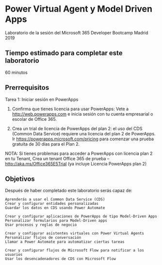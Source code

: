 # Power Virtual Agent y Model Driven Apps
Laboratorio de la sesión del Microsoft 365 Developer Bootcamp Madrid 2019

## Tiempo estimado para completar este laboratorio
60 minutos

## Prerrequisitos
Tarea 1: Iniciar sesión en PowerApps
  1.	Confirma que tienes licencia para usar PowerApps: Vete a http://web.powerapps.com e inicia sesión con tu cuenta empresarial o escolar de Office 365. 

  2.	Crea un trial de licencia de PowerApps del plan 2: el uso del CDS (Common Data Service) requiere una licencia del plan 2 de PowerApps. 
Ir https://powerapps.microsoft.com/pricing para comenzar una prueba gratuita de 30 días para el Plan 2.

NOTA: Si tienes problemas para acceder a PowerApps con licencia plan 2 en tu Tenant, Crea un tenant Office 365 de prueba – http://aka.ms/Office365E5Trial (ya incluye Licencia PowerApps plan 2)


## Objetivos
Después de haber completado este laboratorio serás capaz de: 

    Aprenderás a usar el Common Data Service (CDS)
    Crear y configurar entidades personalizadas
    Guardar los datos en CDS usando Power Automate

    Crear y configurar aplicaciones de PowerApps de tipo Model-Driven Apps
    Personalizar formularios para Model-Driven apps
    Usar procesos y reglas de negocio

    Crear y configurar asistentes virtuales con Power Virtual Agents	
    Personalizar flujos de conversación
    Llamar a Power Automate para automatizar ciertas tareas

    Crear y configurar flujos de Microsoft Flow para notificar a los usuarios
    Usar los desencadenadores de CDS con Microsoft Flow



 
